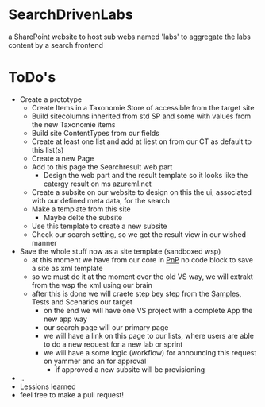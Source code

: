# SearchDrivenLabs
a SharePoint website to host sub webs named 'labs' to aggregate the labs content by a search frontend

# ToDo's

- Create a prototype 
    - Create Items in a Taxonomie Store of accessible from the target site
    - Build sitecolumns inherited from std SP and some with values from the new Taxonomie items
    - Build site ContentTypes from our fields
    - Create at least one list and add at liest on from our CT as default to this list(s)
    - Create a new Page
    - Add to this page the Searchresult web part
        - Design the web part and the result template so it looks like the catergy result on ms azureml.net
    - Create a subsite on our website to design on this the ui, associated with our defined meta data, for the search
    - Make a template from this site
        - Maybe delte the subsite
    - Use this template to create a new subsite
    - Check our search setting, so we get the result view in our wished manner
- Save the whole stuff now as a site template (sandboxed wsp)
    - at this moment we have from our core in [PnP](https://github.com/OfficeDev/PnP/blob/master/README.md) no code block to save a site as xml template
    - so we must do it at the moment over the old VS way, we will extrakt from the wsp the xml using our brain
    - after this is done we will craete step bey step from the [Samples](https://github.com/OfficeDev/PnP/tree/master/Samples), Tests and Scenarios our target 
        - on the end we will have one VS project with a complete App the new app way
        - our search page will our primary page
        - we will have a link on this page to our lists, where users are able to do a new request for a new lab or sprint
        - we will have a some logic (workflow) for announcing this request on yammer and an for approval
            - if approved a new subsite will be provisioning
- ..
- Lessions learned
- feel free to make a pull request!
